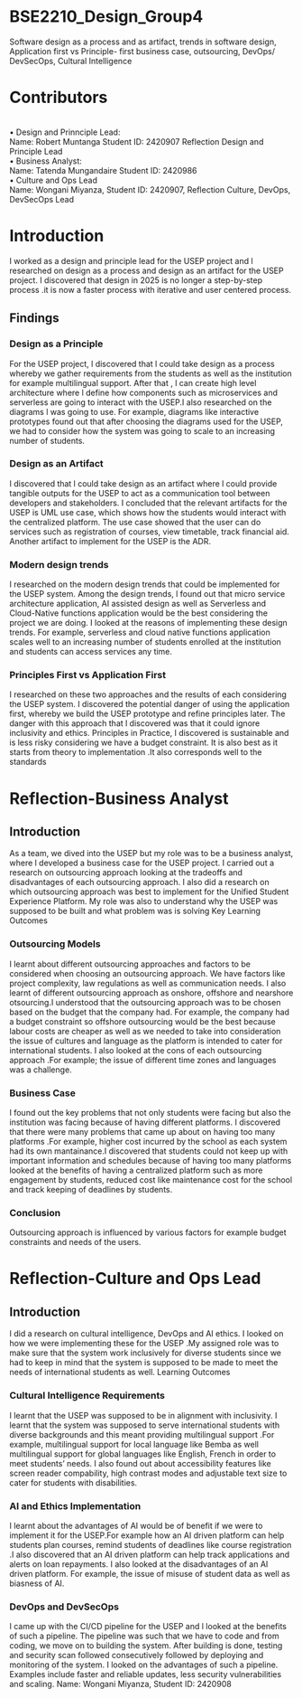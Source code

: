 # BSE2210_Design_Group4
Software design as a process and as artifact, trends in software design, Application first vs Principle- first business case, outsourcing, DevOps/ DevSecOps,   Cultural Intelligence
<h1>Contributors</h1>
<br>• Design and Prinnciple Lead:</br>
  Name: Robert Muntanga
  Student ID: 2420907
  Reflection Design and Principle Lead
<br>• Business Analyst:</br>
  Name: Tatenda Mungandaire
  Student ID: 2420986
 <br>• Culture and Ops Lead</br>
  Name: Wongani Miyanza,
  Student ID: 2420907,
  Reflection Culture, DevOps, DevSecOps Lead
<h1>Introduction</h1>
I worked as a design and principle lead for the USEP project and l researched on design as a process and design as an artifact for the USEP project. I discovered that design in 2025 is no longer a step-by-step process .it is now a faster process with iterative and user centered process.
<h2>Findings</h2>
<h3>Design as a Principle</h3>
For the USEP project, l discovered that l could take design as a process whereby we gather requirements from the students as well as the institution for example multilingual support. After that , l can create high level architecture where l define how components such as microservices and serverless are going to interact with the USEP.I also researched on the diagrams l was going to use. For example, diagrams like interactive prototypes found out that after choosing the diagrams used for the USEP, we had to consider how the system was going to scale to an increasing number of students.
<h3>Design as an Artifact</h3>
I discovered that l could take design as an artifact where l could provide tangible outputs for the USEP to act as a communication tool between developers and stakeholders. I concluded that the relevant artifacts for the USEP is UML use case, which shows how the students would interact with the centralized platform. The use case showed that the user can do services such as registration of courses, view timetable, track financial aid. Another artifact to implement for the USEP is the ADR.
<h3>Modern design trends</h3>
I researched on the modern design trends that could be implemented for the USEP system. Among the design trends, l found out that micro service architecture application, AI assisted design as well as Serverless and Cloud-Native functions application would be the best considering the project we are doing. I looked at the reasons of implementing these design trends. For example, serverless and cloud native functions application scales well to an increasing number of students enrolled at the institution and students can access services any time.
<h3>Principles First vs Application First</h3>
I researched on these two approaches and the results of each considering the USEP system. I discovered the potential danger of using the application first, whereby we build the USEP prototype and refine principles later. The danger with this approach that l discovered was that it could ignore inclusivity and ethics. 
Principles in Practice, l discovered is sustainable and is less risky considering we have a budget constraint. It is also best as it starts from theory to implementation .It also corresponds well to the standards <h1>Reflection-Business Analyst</h1>
<h2>Introduction</h2>
As a team, we dived into the USEP but my role was to be a business analyst, where l developed a business case for the USEP project. I carried out a research on outsourcing approach looking at the tradeoffs and disadvantages of each outsourcing approach. I also did a research on which outsourcing approach was best to implement for the Unified Student Experience Platform. My role was also to understand why the USEP was supposed to be built and what problem was is solving
Key Learning Outcomes
<h3>Outsourcing Models</h3> 
I learnt about different outsourcing approaches and factors to be considered when choosing an outsourcing approach. We have factors like project complexity, law regulations as well as communication needs. I also learnt of different outsourcing approach as onshore, offshore and nearshore otsourcing.I understood that the outsourcing approach was to be chosen based on the budget that the company had. For example, the company had a budget constraint so offshore outsourcing would be the best because labour costs are cheaper as well as we needed to take into consideration the issue of cultures and language as the platform is intended to cater for international students. I also looked at the cons of each outsourcing approach .For example; the issue of different time zones and languages was a challenge.
<h3>Business Case</h3>
I found out the key problems that not only students were facing but also the institution was facing because of having different platforms. I discovered that there were many problems that came up about on having too many platforms .For example, higher cost incurred by the school as each system had its own mantainance.I discovered that students could not keep up with important information and schedules because of having too many platforms looked at the benefits of having a centralized platform such as more engagement by students, reduced cost like maintenance cost for the school and track keeping of deadlines by students.
<h3>Conclusion</h3>
Outsourcing approach is influenced by various factors for example budget constraints and needs of the users.


<h1>Reflection-Culture and Ops Lead</h1>   
<h2>Introduction</h2>  
I did a research on cultural intelligence, DevOps and AI ethics. I looked on how we were implementing these for the USEP .My assigned role was to make sure that the system work inclusively for diverse students since we had to keep in mind that the system is supposed to be made  to meet the needs of international students as well.
Learning Outcomes
<h3>Cultural Intelligence Requirements</h3>
I learnt that the USEP was supposed to be in alignment with inclusivity. I learnt that the system was supposed to serve international students with diverse backgrounds and this meant providing multilingual support .For example, multilingual support for local language like Bemba as well multilingual support for global languages like English, French in order to meet students’ needs. I also found out about accessibility features like screen reader compability, high contrast modes and adjustable text size to cater for students with disabilities.
<h3>AI and Ethics Implementation</h3>
I learnt about the advantages  of AI would be of benefit if we were to implement it for the USEP.For example how an AI driven platform can help students plan courses, remind students of deadlines like course registration .I also discovered that an AI driven platform can help track applications and alerts on loan repayments. I also looked at the disadvantages of an AI driven platform. For example, the issue of misuse of student data as well as biasness of AI.
<h3>DevOps and DevSecOps</h3>
I came up with the CI/CD pipeline for the USEP and l looked at the benefits of such a pipeline. The pipeline was such that we have to code and from coding, we move on to building the system. After building is done, testing and security scan followed consecutively followed by deploying and monitoring of the system. I looked on the advantages of such a pipeline. Examples include faster and reliable updates, less security vulnerabilities and scaling.
Name: Wongani Miyanza, Student ID: 2420908
